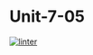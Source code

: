 # Unit-7-05
[![linter](https://github.com/Nathan-Karafotias/Unit-7-05/workflows/linter/badge.svg)](https://github.com/marketplace/actions/super-linter)
